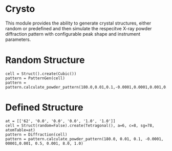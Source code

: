# Crysto

This module provides the ability to generate crystal structures, either random or predefined and then simulate the respecitve X-ray powder diffraction pattern with configurable peak shape and instrument parameters.

# Random Structure

```
cell = Struct().create(Cubic())
pattern = PatternGen(cell)
pattern = pattern.calculate_powder_pattern(180.0,0.01,0.1,-0.0001,0.0001,0.001,0.5,0.001,8.0,1.0)
```

# Defined Structure

```
at = [['62', '0.0', '0.0', '0.0', '1.0', '1.0']]
cell = Struct(random=False).create(Tetragonal(), a=6, c=8, sg=78, atomTable=at)
pattern = Diffraction(cell)
pattern = pattern.calculate_powder_pattern(180.0, 0.01, 0.1, -0.0001, 00001,0.001, 0.5, 0.001, 8.0, 1.0)
```
